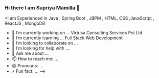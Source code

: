 ### Hi there I am Supriya Mamilla 👋

<I am Experienced in Java , Spring Boot , JBPM , HTML, CSS ,JavaScript , ReactJS , MongoDB

- 🔭 I’m currently working on ... Virtusa Consulting Services Pvt Ltd
- 🌱 I’m currently learning ... Full Stack Web Development
- 👯 I’m looking to collaborate on ... 
- 🤔 I’m looking for help with ...
- 💬 Ask me about ...
- 📫 How to reach me: ...
- 😄 Pronouns: ...
- ⚡ Fun fact: ...
-->
